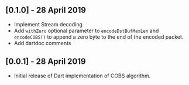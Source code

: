 ## [0.1.0] - 28 April 2019

* Implement Stream decoding
* Add `withZero` optional parameter to `encodeDstBufMaxLen` and `encodeCOBS()` 
  to append a zero byte to the end of the encoded packet.
* Add dartdoc comments

## [0.0.1] - 28 April 2019

* Initial release of Dart implementation of COBS algorithm.
